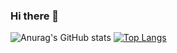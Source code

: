 ### Hi there 👋
![Anurag's GitHub stats](https://github-readme-stats.vercel.app/api?username=huihuihuihuicyh&theme=default&show_icons=true&hide=contribs,prs)
[![Top Langs](https://github-readme-stats.vercel.app/api/top-langs/?username=huihuihuihuicyh&hide=javascript,html)](https://github.com/anuraghazra/github-readme-stats)
<!--
**huihuihuihuicyh/huihuihuihuicyh** is a ✨ _special_ ✨ repository because its `README.md` (this file) appears on your GitHub profile.

Here are some ideas to get you started:

- 🔭 I’m currently working on ...
- 🌱 I’m currently learning ...
- 👯 I’m looking to collaborate on ...
- 🤔 I’m looking for help with ...
- 💬 Ask me about ...
- 📫 How to reach me: ...
- 😄 Pronouns: ...
- ⚡ Fun fact: ...
-->
